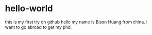 # hello-world
this is my first try on github
hello my name is Bison Huang from china.
i want to go abroad to get my phd.
